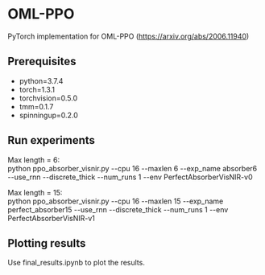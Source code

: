 # OML-PPO

PyTorch implementation for OML-PPO (https://arxiv.org/abs/2006.11940)

## Prerequisites
- python=3.7.4
- torch=1.3.1
- torchvision=0.5.0
- tmm=0.1.7
- spinningup=0.2.0

## Run experiments

Max length = 6:  
python ppo_absorber_visnir.py --cpu 16 --maxlen 6 --exp_name absorber6 --use_rnn --discrete_thick --num_runs 1 --env PerfectAbsorberVisNIR-v0

Max length = 15:  
python ppo_absorber_visnir.py --cpu 16 --maxlen 15 --exp_name perfect_absorber15 --use_rnn --discrete_thick --num_runs 1 --env PerfectAbsorberVisNIR-v1

## Plotting results
Use final_results.ipynb to plot the results.
